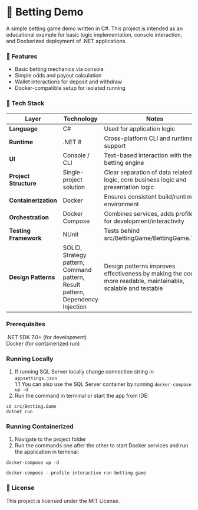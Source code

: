 #  🎰 Betting Demo

A simple betting game demo written in C#. This project is intended as an educational example for basic logic implementation, console interaction, and Dockerized deployment of .NET applications.

### 🧩 Features

- Basic betting mechanics via console
- Simple odds and payout calculation
- Wallet interactions for deposit and withdraw
- Docker-compatible setup for isolated running

### 🧰 Tech Stack

<table>
  <thead>
    <tr>
      <th>Layer</th>
      <th>Technology</th>
      <th>Notes</th>
    </tr>
  </thead>
  <tbody>
    <tr>
      <td><strong>Language</strong></td>
      <td>C#</td>
      <td>Used for application logic</td>
    </tr>
    <tr>
      <td><strong>Runtime</strong></td>
      <td>.NET 8</td>
      <td>Cross-platform CLI and runtime support</td>
    </tr>
    <tr>
      <td><strong>UI</strong></td>
      <td>Console / CLI</td>
      <td>Text-based interaction with the betting engine</td>
    </tr>
    <tr>
      <td><strong>Project Structure</strong></td>
      <td>Single-project solution</td>
      <td>Clear separation of data related logic, core business logic and presentation logic</td>
    </tr>
    <tr>
      <td><strong>Containerization</strong></td>
      <td>Docker</td>
      <td>Ensures consistent build/runtime environment</td>
    </tr>
    <tr>
      <td><strong>Orchestration</strong></td>
      <td>Docker Compose</td>
      <td>Combines services, adds profiles for development/interactivity</td>
    </tr>
    <tr>
      <td><strong>Testing Framework</strong></td>
      <td>NUnit</td>
      <td>Tests behind src/BettingGame/BettingGame.Tests</code></td>
    </tr>
     <tr>
      <td><strong>Design Patterns</strong></td>
      <td>SOLID, Strategy pattern, Command pattern, Result pattern, Dependency Injection</td>
      <td>Design patterns improves effectiveness by making the code more readable, maintainable, scalable and testable</code></td>
    </tr>
  </tbody>
</table>


### Prerequisites
.NET SDK 7.0+ (for development) <br />
Docker (for containerized run)

### Running Locally
1. If running SQL Server locally change connection string in `appsettings.json` <br />
1.1 You can also use the SQL Server container by running `docker-compose up -d`
2. Run the command in terminal or start the app from IDE:
```
cd src/Betting.Game
dotnet run
```

### Running Containerized
1. Navigate to the project folder
2. Run the commands one after the other to start Docker services and run the application in terminal:
```
docker-compose up -d
```
```
docker-compose --profile interactive run betting.game
```

### 📄 License

This project is licensed under the MIT License.

